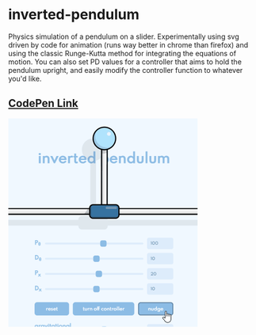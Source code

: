 # inverted-pendulum

Physics simulation of a pendulum on a slider. Experimentally using svg driven by code for animation (runs way better in chrome than firefox) and using the classic Runge-Kutta method for integrating the equations of motion. You can also set PD values for a controller that aims to hold the pendulum upright, and easily modify the controller function to whatever you'd like.

## [CodePen Link](https://codepen.io/oscarsaharoy/pen/LYbmVma)

![demo](https://github.com/OscarSaharoy/inverted-pendulum/blob/main/gif.gif)
